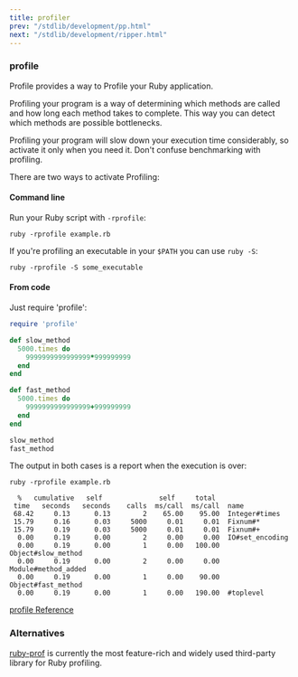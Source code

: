 ```yaml
---
title: profiler
prev: "/stdlib/development/pp.html"
next: "/stdlib/development/ripper.html"
---
```


### profile[](#profile)



Profile provides a way to Profile your Ruby application.

Profiling your program is a way of determining which methods are called
and how long each method takes to complete. This way you can detect
which methods are possible bottlenecks.

Profiling your program will slow down your execution time considerably,
so activate it only when you need it. Don't confuse benchmarking with
profiling.

There are two ways to activate Profiling:

#### Command line[](#command-line)

Run your Ruby script with `-rprofile`: 

```
ruby -rprofile example.rb
```

If you're profiling an executable in your `$PATH` you can use `ruby
-S`: 

```
ruby -rprofile -S some_executable
```

#### From code[](#from-code)

Just require 'profile': 

```ruby
require 'profile'

def slow_method
  5000.times do
    9999999999999999*999999999
  end
end

def fast_method
  5000.times do
    9999999999999999+999999999
  end
end

slow_method
fast_method
```

The output in both cases is a report when the execution is over:


```
ruby -rprofile example.rb

  %   cumulative   self              self     total
 time   seconds   seconds    calls  ms/call  ms/call  name
 68.42     0.13      0.13        2    65.00    95.00  Integer#times
 15.79     0.16      0.03     5000     0.01     0.01  Fixnum#*
 15.79     0.19      0.03     5000     0.01     0.01  Fixnum#+
  0.00     0.19      0.00        2     0.00     0.00  IO#set_encoding
  0.00     0.19      0.00        1     0.00   100.00  Object#slow_method
  0.00     0.19      0.00        2     0.00     0.00  Module#method_added
  0.00     0.19      0.00        1     0.00    90.00  Object#fast_method
  0.00     0.19      0.00        1     0.00   190.00  #toplevel
```

<a
href='https://ruby-doc.org/stdlib-2.5.0/libdoc/profiler/rdoc/Profiler__.html'
class='ruby-doc remote' target='_blank'>profile Reference</a>



### Alternatives[](#alternatives)

<a href='https://github.com/ruby-prof/ruby-prof' class='remote'
target='_blank'>ruby-prof</a> is currently the most feature-rich and
widely used third-party library for Ruby profiling.

